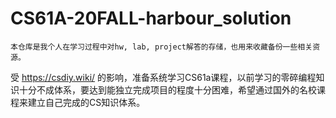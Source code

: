 # CS61A-20FALL-harbour_solution
```
本仓库是我个人在学习过程中对hw, lab, project解答的存储，也用来收藏备份一些相关资源。
```
受 https://csdiy.wiki/ 的影响，准备系统学习CS61a课程，以前学习的零碎编程知识十分不成体系，要达到能独立完成项目的程度十分困难，希望通过国外的名校课程来建立自己完成的CS知识体系。
